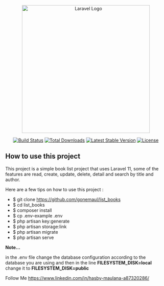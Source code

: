 <p align="center"><a href="https://laravel.com" target="_blank"><img src="https://raw.githubusercontent.com/laravel/art/master/logo-lockup/5%20SVG/2%20CMYK/1%20Full%20Color/laravel-logolockup-cmyk-red.svg" width="400" alt="Laravel Logo"></a></p>

<p align="center">
<a href="https://github.com/laravel/framework/actions"><img src="https://github.com/laravel/framework/workflows/tests/badge.svg" alt="Build Status"></a>
<a href="https://packagist.org/packages/laravel/framework"><img src="https://img.shields.io/packagist/dt/laravel/framework" alt="Total Downloads"></a>
<a href="https://packagist.org/packages/laravel/framework"><img src="https://img.shields.io/packagist/v/laravel/framework" alt="Latest Stable Version"></a>
<a href="https://packagist.org/packages/laravel/framework"><img src="https://img.shields.io/packagist/l/laravel/framework" alt="License"></a>
</p>

## How to use this project

This project is a simple book list project that uses Laravel 11, some of the features are read, create, update, delete, detail and search by title and author.

Here are a few tips on how to use this project :

- $ git clone https://github.com/gonemaul/list_books
- $ cd list_books
- $ composer install
- $ cp .env-example .env
- $ php artisan key:generate
- $ php artisan storage:link
- $ php artisan migrate
- $ php artisan serve

<b>Note...</b>

in the .env file change the database configuration according to the database you are using and then in the line <b>FILESYSTEM_DISK=local</b> change it to <b>FILESYSTEM_DISK=public</b>

Follow Me
https://www.linkedin.com/in/hasby-maulana-a87320286/